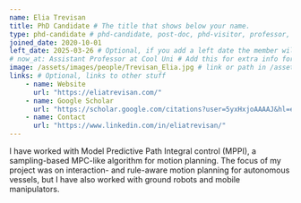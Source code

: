 ```yaml
---
name: Elia Trevisan
title: PhD Candidate # The title that shows below your name.
type: phd-candidate # phd-candidate, post-doc, phd-visitor, professor, engineer. These are used for filtering and grouping people.
joined_date: 2020-10-01
left_date: 2025-03-26 # Optional, if you add a left date the member will be moved to the past members section
# now_at: Assistant Professor at Cool Uni # Add this for extra info for past members
image: /assets/images/people/Trevisan_Elia.jpg # link or path in /assets/...
links: # Optional, links to other stuff
    - name: Website
      url: "https://eliatrevisan.com/"
    - name: Google Scholar
      url: "https://scholar.google.com/citations?user=5yxHxjoAAAAJ&hl=en"
    - name: Contact
      url: "https://www.linkedin.com/in/eliatrevisan/"
---
```


<!-- Here add your interests or small paragraph. Keep it brief -->
I have worked with Model Predictive Path Integral control (MPPI), a sampling-based MPC-like algorithm for motion planning. The focus of my project was on interaction- and rule-aware motion planning for autonomous vessels, but I have also worked with ground robots and mobile manipulators. 